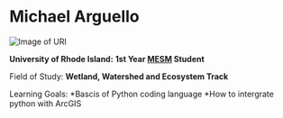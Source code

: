 # Michael Arguello

![Image of URI](https://www.logolynx.com/images/logolynx/10/10e29026ed80bd67e05cb2200a39a490.png)

**University of Rhode Island:**
**1st Year [MESM](https://web.uri.edu/cels-gradprograms/mesm/#) Student** 

Field of Study: **Wetland, Watershed and Ecosystem Track**

Learning Goals:
*Bascis of Python coding language
*How to intergrate python with ArcGIS
